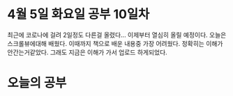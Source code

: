 # 4월 5일 화요일 공부 10일차
최근에 코로나에 걸려 2일정도 다른걸 올렸다... 이제부터 열심히 올릴 예정이다. 오늘은 스크롤뷰에대해 배웠다. 이때까지 책으로 배운 내용중 가장 어려웠다. 정확히는 이해가 안간는거같았다. 
그래도 지금은 이해가 가서 업로드 하게되었다.
# 오늘의 공부 
